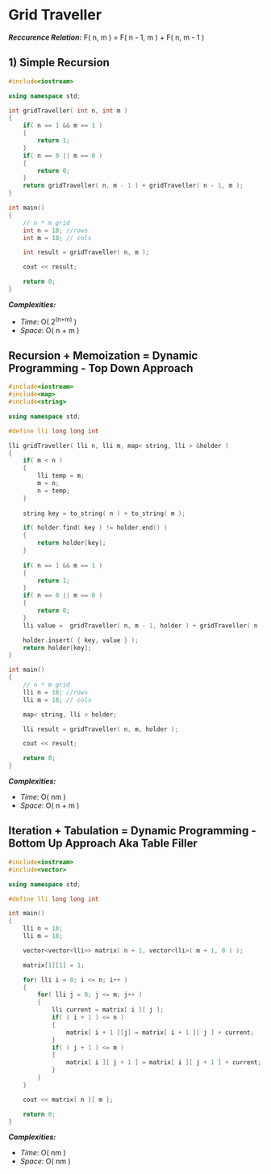# Grid Traveller

***Reccurence Relation:*** F( n, m ) = F( n - 1, m ) + F( n, m - 1 )

## 1) Simple Recursion

```cpp
#include<iostream>

using namespace std;

int gridTraveller( int n, int m )
{
    if( n == 1 && m == 1 )
    {
        return 1;
    }
    if( n == 0 || m == 0 )
    {
        return 0;
    }
    return gridTraveller( n, m - 1 ) + gridTraveller( n - 1, m );
}

int main()
{
    // n * m grid
    int n = 18; //rows
    int m = 18; // cols

    int result = gridTraveller( n, m );

    cout << result;

    return 0;
}
```


***Complexities:***

- *Time*: O( 2<sup>(n+m)</sup> )
- *Space*: O( n + m )

## Recursion + Memoization = Dynamic Programming - Top Down Approach

```cpp
#include<iostream>
#include<map>
#include<string>

using namespace std;

#define lli long long int

lli gridTraveller( lli n, lli m, map< string, lli > &holder )
{
    if( m < n )
    {
        lli temp = m;
        m = n;
        n = temp;
    }
    
    string key = to_string( n ) + to_string( m );

    if( holder.find( key ) != holder.end() )
    {
        return holder[key];
    }
    
    if( n == 1 && m == 1 )
    {
        return 1;
    }
    if( n == 0 || m == 0 )
    {
        return 0;
    }
    lli value =  gridTraveller( n, m - 1, holder ) + gridTraveller( n - 1, m, holder );

    holder.insert( { key, value } );
    return holder[key];
}

int main()
{
    // n * m grid
    lli n = 18; //rows
    lli m = 18; // cols

    map< string, lli > holder;

    lli result = gridTraveller( n, m, holder );

    cout << result;

    return 0;
}
```

***Complexities:***

- *Time*: O( nm )
- *Space*: O( n + m )

## Iteration + Tabulation = Dynamic Programming - Bottom Up Approach Aka Table Filler

```cpp
#include<iostream>
#include<vector>

using namespace std;

#define lli long long int

int main()
{
    lli n = 18;
    lli m = 18;

    vector<vector<lli>> matrix( n + 1, vector<lli>( m + 1, 0 ) );

    matrix[1][1] = 1;

    for( lli i = 0; i <= n; i++ )
    {
        for( lli j = 0; j <= m; j++ )
        {
            lli current = matrix[ i ][ j ];
            if( ( i + 1 ) <= n )
            {
                matrix[ i + 1 ][j] = matrix[ i + 1 ][ j ] + current;
            }
            if( ( j + 1 ) <= m )
            {
                matrix[ i ][ j + 1 ] = matrix[ i ][ j + 1 ] + current;
            }
        }
    }

    cout << matrix[ n ][ m ];

    return 0;
}
```

***Complexities:***

- *Time*: O( nm ) 
- *Space*: O( nm )